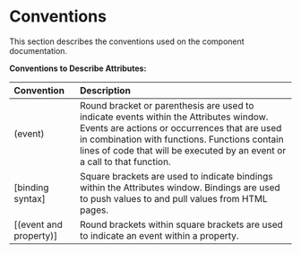 # Conventions

This section describes the conventions used on the component documentation.

**Conventions to Describe Attributes:**

| Convention | Description |
| :--- | :--- |
| \(event\) | Round bracket or parenthesis are used to indicate events within the Attributes window. Events are actions or occurrences that are used in combination with functions. Functions contain lines of code that will be executed by an event or a call to that function.  |
| \[binding syntax\] | Square brackets are used to indicate bindings within the Attributes window. Bindings are used to push values to and pull values from HTML pages. |
| \[\(event and property\)\] | Round brackets within square brackets are used to indicate an event within a property. |



